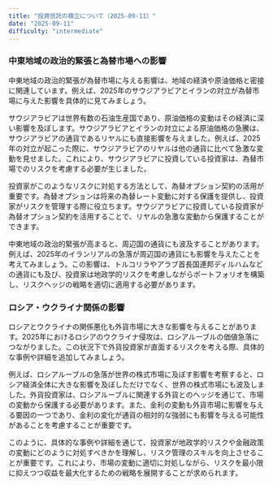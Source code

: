 ```yaml
---
title: "投資信託の積立について（2025-09-11）"
date: "2025-09-11"
difficulty: "intermediate"
---
```


### 中東地域の政治的緊張と為替市場への影響

中東地域の政治的緊張が為替市場に与える影響は、地域の経済や原油価格と密接に関連しています。例えば、2025年のサウジアラビアとイランの対立が為替市場に与えた影響を具体的に見てみましょう。

サウジアラビアは世界有数の石油生産国であり、原油価格の変動はその経済に深い影響を及ぼします。サウジアラビアとイランの対立による原油価格の急騰は、サウジアラビアの通貨であるリヤルにも直接影響を与えました。例えば、2025年の対立が起こった際に、サウジアラビアのリヤルは他の通貨に比べて急激な変動を見せました。これにより、サウジアラビアに投資している投資家は、為替市場でのリスクを考慮する必要が生じました。

投資家がこのようなリスクに対処する方法として、為替オプション契約の活用が重要です。為替オプションは将来の為替レート変動に対する保護を提供し、投資家がリスクを管理する際に役立ちます。サウジアラビアに投資している投資家が為替オプション契約を活用することで、リヤルの急激な変動から保護することができます。

中東地域の政治的緊張が高まると、周辺国の通貨にも波及することがあります。例えば、2025年のイランリアルの急落が周辺国の通貨にも影響を与えたことを考えてみましょう。この影響は、トルコリラやアラブ首長国連邦ディルハムなどの通貨にも及び、投資家は地政学的リスクを考慮しながらポートフォリオを構築し、リスクヘッジの戦略を適切に適用する必要があります。

### ロシア・ウクライナ関係の影響

ロシアとウクライナの関係悪化も外貨市場に大きな影響を与えることがあります。2025年におけるロシアのウクライナ侵攻は、ロシアルーブルの価値急落につながりました。この状況下で外貨投資家が直面するリスクを考える際、具体的な事例や詳細を追加してみましょう。

例えば、ロシアルーブルの急落が世界の株式市場に及ぼす影響を考察すると、ロシア経済全体に大きな影響を及ぼしただけでなく、世界の株式市場にも波及しました。外貨投資家は、ロシアルーブルに関連する外貨とのヘッジを通じて、市場の変動から保護する必要があります。また、金利の変動も外貨市場に影響を与える要因の一つであり、金利の変化が通貨の相対的な強弱にも影響を与える可能性があることを考慮することが重要です。

このように、具体的な事例や詳細を通じて、投資家が地政学的リスクや金融政策の変動にどのように対処すべきかを理解し、リスク管理のスキルを向上させることが重要です。これにより、市場の変動に適切に対処しながら、リスクを最小限に抑えつつ収益を最大化するための戦略を展開することが求められます。

